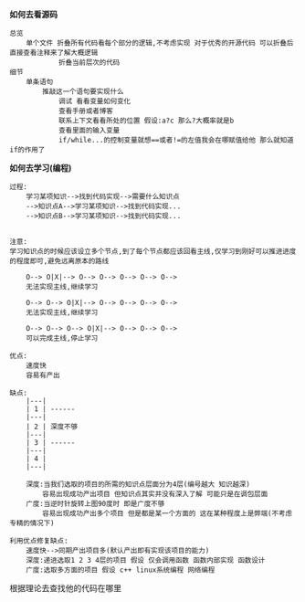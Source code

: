 **如何去看源码** 

    总览
        单个文件 折叠所有代码看每个部分的逻辑,不考虑实现 对于优秀的开源代码 可以折叠后直接查看注释来了解大概逻辑
                折叠当前层次的代码
    细节
        单条语句    
            推敲这一个语句要实现什么
                调试 看看变量如何变化
                查看手册或者博客
                联系上下文看看所处的位置 假设:a?c 那么?大概率就是b
                查看里面的输入变量
                if/while...的控制变量就想==或者!=的左值我会在哪赋值给他 那么就知道if的作用了


**如何去学习(编程)** 



    过程:
        学习某项知识-->找到代码实现-->需要什么知识点                         
        -->知识点A-->学习某项知识-->找到代码实现...  
        -->知识点B-->学习某项知识-->找到代码实现...


    注意: 
    学习知识点的时候应该设立多个节点,到了每个节点都应该回看主线,仅学习到刚好可以推进进度的程度即可,避免远离原本的路线

        O--> O|X|--> O--> O--> O--> O--> O--> 
        无法实现主线,继续学习

        O--> O--> O|X|--> O--> O--> O--> O--> 
        无法实现主线,继续学习 

        O--> O--> O--> O|X|--> O--> O--> O--> 
        可以完成主线,停止学习

    优点:
        速度快
        容易有产出

    缺点:
        |---|
        | 1 | ------
        |---|
        | 2 | 深度不够
        |---|
        | 3 | ------
        |---|
        | 4 |
        |---|

        深度:当我们选取的项目的所需的知识点层面分为4层(编号越大 知识越深)
            容易出现成功产出项目 但知识点其实并没有深入了解 可能只是在调包层面
        广度:当逆时针旋转上图90度时 即是广度不够
            容易出现成功产出多个项目 但是都是某一个方面的 这在某种程度上是弊端(不考虑专精的情况下) 

    利用优点修复缺点:
        速度快-->同期产出项目多(默认产出即有实现该项目的能力)
        深度:递进选取1 2 3 4层的项目 假设 仅会调用函数 函数内部实现 函数设计 
        广度:选取多方面的项目 假设 c++ linux系统编程 网络编程 
        

      


根据理论去查找他的代码在哪里

